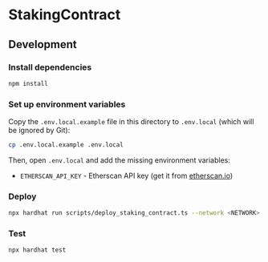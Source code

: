 # StakingContract

## Development

### Install dependencies

```bash
npm install
```

### Set up environment variables

Copy the `.env.local.example` file in this directory to `.env.local` (which will be ignored by Git):

```bash
cp .env.local.example .env.local
```

Then, open `.env.local` and add the missing environment variables:

- `ETHERSCAN_API_KEY` - Etherscan API key (get it from [etherscan.io](https://etherscan.io/))


### Deploy

```bash
npx hardhat run scripts/deploy_staking_contract.ts --network <NETWORK>
```

### Test

```bash
npx hardhat test
```
